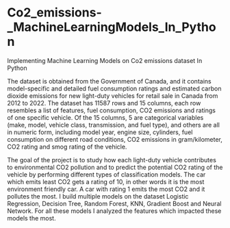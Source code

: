 # Co2_emissions-_MachineLearningModels_In_Python
Implementing Machine Learning Models on Co2 emissions dataset  In Python

The dataset is obtained from the Government of Canada, and it contains model-specific and detailed fuel consumption ratings and estimated carbon dioxide
emissions for new light-duty vehicles for retail sale in Canada from 2012 to 2022. The dataset has 11587 rows and 15 columns, each row resembles a list 
of features, fuel consumption, CO2 emissions and ratings of one specific vehicle. Of the 15 columns, 5 are categorical variables (make, model, vehicle class, 
transmission, and fuel type), and others are all in numeric form, including model year, engine size, cylinders, fuel consumption on different road conditions, 
CO2 emissions in gram/kilometer, CO2 rating and smog rating of the vehicle.

The goal of the project is to study how each light-duty vehicle contributes to environmental CO2 pollution and to predict the potential CO2 rating of
the vehicle by performing different types of classification models. The car which emits least CO2 gets a rating of 10, in other words it is the most
environment friendly car. A car with rating 1 emits the most CO2 and it pollutes the most. 
I build multiple models on the dataset Logistic Regression, Decision Tree, Random Forest, KNN, Gradient Boost and Neural Network. For all these models 
I analyzed the features which impacted these models the most.

